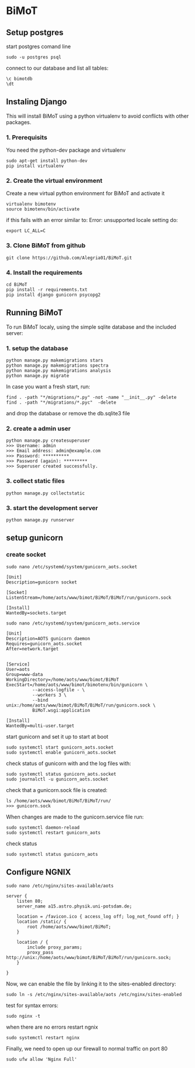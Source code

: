  
# BiMoT

## Setup postgres

start postgres comand line
```
sudo -u postgres psql
```

connect to our database and list all tables:
```
\c bimotdb
\dt
```

## Instaling Django

This will install BiMoT using a python virtualenv to avoid conflicts with other packages.

### 1. Prerequisits

You need the python-dev package and virtualenv
```
sudo apt-get install python-dev
pip install virtualenv
```

### 2. Create the virtual environment

Create a new virtual python environment for BiMoT and activate it
```
virtualenv bimotenv
source bimotenv/bin/activate
```

if this fails with an error similar to: Error: unsupported locale setting
do:
```
export LC_ALL=C
```

### 3. Clone BiMoT from github
```
git clone https://github.com/Alegria01/BiMoT.git
```

### 4. Install the requirements
```
cd BiMoT
pip install -r requirements.txt
pip install django gunicorn psycopg2
```

## Running BiMoT

To run BiMoT localy, using the simple sqlite database and the included server:

### 1. setup the database
```
python manage.py makemigrations stars
python manage.py makemigrations spectra
python manage.py makemigrations analysis
python manage.py migrate
```

In case you want a fresh start, run:

```
find . -path "*/migrations/*.py" -not -name "__init__.py" -delete
find . -path "*/migrations/*.pyc"  -delete
```
and drop the database or remove the db.sqlite3 file

### 2. create a admin user
```
python manage.py createsuperuser
>>> Username: admin
>>> Email address: admin@example.com
>>> Password: **********
>>> Password (again): *********
>>> Superuser created successfully.
```

### 3. collect static files
```
python manage.py collectstatic
```

### 3. start the development server
```
python manage.py runserver
```

## setup gunicorn

### create socket

```
sudo nano /etc/systemd/system/gunicorn_aots.socket
```

```
[Unit]
Description=gunicorn socket

[Socket]
ListenStream=/home/aots/www/bimot/BiMoT/BiMoT/run/gunicorn.sock

[Install]
WantedBy=sockets.target
```

```
sudo nano /etc/systemd/system/gunicorn_aots.service
```

```
[Unit]
Description=AOTS gunicorn daemon
Requires=gunicorn_aots.socket
After=network.target


[Service]
User=aots
Group=www-data
WorkingDirectory=/home/aots/www/bimot/BiMoT
ExecStart=/home/aots/www/bimot/bimotenv/bin/gunicorn \
          --access-logfile - \
          --workers 3 \
          --bind unix:/home/aots/www/bimot/BiMoT/BiMoT/run/gunicorn.sock \
          BiMoT.wsgi:application

[Install]
WantedBy=multi-user.target
```

start gunicorn and set it up to start at boot
```
sudo systemctl start gunicorn_aots.socket
sudo systemctl enable gunicorn_aots.socket
```

check status of gunicorn with and the log files with:
```
sudo systemctl status gunicorn_aots.socket
sudo journalctl -u gunicorn_aots.socket
```
check that a gunicorn.sock file is created:
```
ls /home/aots/www/bimot/BiMoT/BiMoT/run/
>>> gunicorn.sock
```

When changes are made to the gunicorn.service file run:
```
sudo systemctl daemon-reload
sudo systemctl restart gunicorn_aots
```

check status
```
sudo systemctl status gunicorn_aots
```

## Configure NGNIX

```
sudo nano /etc/nginx/sites-available/aots
```

```
server {
    listen 80;
    server_name a15.astro.physik.uni-potsdam.de;

    location = /favicon.ico { access_log off; log_not_found off; }
    location /static/ {
        root /home/aots/www/bimot/BiMoT;
    }

    location / {
        include proxy_params;
        proxy_pass http://unix:/home/aots/www/bimot/BiMoT/BiMoT/run/gunicorn.sock;
    }

}
```

Now, we can enable the file by linking it to the sites-enabled directory:
```
sudo ln -s /etc/nginx/sites-available/aots /etc/nginx/sites-enabled
```

test for syntax errors:
```
sudo nginx -t
```

when there are no errors restart ngnix
```
sudo systemctl restart nginx
```

Finally, we need to open up our firewall to normal traffic on port 80
```
sudo ufw allow 'Nginx Full'
```
